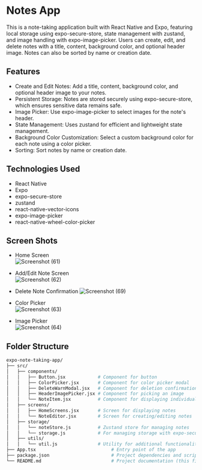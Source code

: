 # Notes App

This is a note-taking application built with React Native and Expo, featuring local storage using expo-secure-store, state management with zustand, and image handling with expo-image-picker. Users can create, edit, and delete notes with a title, content, background color, and optional header image. Notes can also be sorted by name or creation date.

## Features

* Create and Edit Notes: Add a title, content, background color, and optional header image to your notes.
* Persistent Storage: Notes are stored securely using expo-secure-store, which ensures sensitive data remains safe.
* Image Picker: Use expo-image-picker to select images for the note's header.
* State Management: Uses zustand for efficient and lightweight state management.
* Background Color Customization: Select a custom background color for each note using a color picker.
* Sorting: Sort notes by name or creation date.

## Technologies Used
* React Native
* Expo
* expo-secure-store
* zustand
* react-native-vector-icons
* expo-image-picker
* react-native-wheel-color-picker

## Screen Shots
* Home Screen\
![Screenshot (61)](https://github.com/user-attachments/assets/dc6aff21-43f6-4c1f-9814-62751fc8e40c)

* Add/Edit Note Screen\
![Screenshot (62)](https://github.com/user-attachments/assets/4676b9bf-89c7-4c5b-afe1-44e27432588c)

* Delete Note Confirmation
![Screenshot (69)](https://github.com/user-attachments/assets/3ffaf47f-b94f-49c4-a4cd-2cdd6a092e2c)

* Color Picker\
![Screenshot (63)](https://github.com/user-attachments/assets/13a6fdc8-779b-4985-b46c-977aba2c4fea)

* Image Picker\
![Screenshot (64)](https://github.com/user-attachments/assets/81fbb501-e099-41bc-8cfb-af3dc3754082)

## Folder Structure
```bash
expo-note-taking-app/
├── src/
│   ├── components/
│   │   ├── Button.jsx            # Component for button
│   │   ├── ColorPicker.jsx       # Component for color picker modal
│   │   ├── DeleteWarnModal.jsx   # Component for deletion confirmation
│   │   ├── HeaderImagePicker.jsx # Component for picking an image
│   │   └── NoteItem.jsx          # Component for displaying individual note
│   ├── screens/
│   │   ├── HomeScreens.jsx       # Screen for displaying notes
│   │   └── NoteEditor.jsx        # Screen for creating/editing notes
│   ├── storage/
│   │   └── noteStore.js          # Zustand store for managing notes
│   │   └── storage.js            # For managing storage with expo-secure-store
│   ├── utils/
│   │   └── util.js               # Utility for additional functionality
├── App.tsx                            # Entry point of the app
├── package.json                       # Project dependencies and scripts
└── README.md                          # Project documentation (this file)
```
